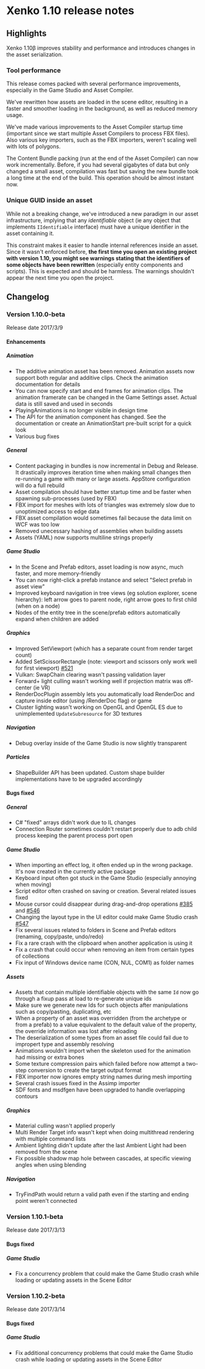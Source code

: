 
# Xenko 1.10 release notes

## Highlights

Xenko 1.10β improves stability and performance and introduces changes in the asset serialization.

### Tool performance

This release comes packed with several performance improvements, especially in the Game Studio and Asset Compiler.

We've rewritten how assets are loaded in the scene editor, resulting in a faster and smoother loading in the background, as well as reduced memory usage.

We've made various improvements to the Asset Compiler startup time (important since we start multiple Asset Compilers to process FBX files). Also various key importers, such as the FBX importers, weren't scaling well with lots of polygons.

The Content Bundle packing (run at the end of the Asset Compiler) can now work incrementally. Before, if you had several gigabytes of data but only changed a small asset, compilation was fast but saving the new bundle took a long time at the end of the build. This operation should be almost instant now.

### Unique GUID inside an asset

While not a breaking change, we've introduced a new paradigm in our asset infrastructure, implying that any _identifiable_ object (ie any object that implements `IIdentifiable` interface) must have a unique identifier in the asset containing it.

This constraint makes it easier to handle internal references inside an asset. Since it wasn't enforced before, **the first time you open an existing project with version 1.10, you might see warnings stating that the identifiers of some objects have been rewritten** (especially entity components and scripts). This is expected and should be harmless. The warnings shouldn't appear the next time you open the project.

## Changelog

### Version 1.10.0-beta

Release date 2017/3/9

#### Enhancements

##### Animation

* The additive animation asset has been removed. Animation assets now support both regular and additive clips. Check the animation documentation for details
* You can now specify start and end frames for animation clips. The animation framerate can be changed in the Game Settings asset. Actual data is still saved and used in seconds
* PlayingAnimations is no longer visible in design time
* The API for the animation component has changed. See the documentation or create an AnimationStart pre-built script for a quick look
* Various bug fixes

##### General

* Content packaging in bundles is now incremental in Debug and Release. It drastically improves iteration time when making small changes then re-running a game with many or large assets. AppStore configuration will do a full rebuild
* Asset compilation should have better startup time and be faster when spawning sub-processes (used by FBX)
* FBX import for meshes with lots of triangles was extremely slow due to unoptimized access to edge data
* FBX asset compilation would sometimes fail because the data limit on WCF was too low
* Removed unecessary hashing of assemblies when building assets
* Assets (YAML) now supports multiline strings properly

##### Game Studio

* In the Scene and Prefab editors, asset loading is now async, much faster, and more memory-friendly
* You can now right-click a prefab instance and select "Select prefab in asset view"
* Improved keyboard navigation in tree views (eg solution explorer, scene hierarchy): left arrow goes to parent node, right arrow goes to first child (when on a node)
* Nodes of the entity tree in the scene/prefab editors automatically expand when children are added

##### Graphics

* Improved SetViewport (which has a separate count from render target count)
* Added SetScissorRectangle (note: viewport and scissors only work well for first viewport) [#521](https://github.com/SiliconStudio/xenko/issues/521)
* Vulkan: SwapChain clearing wasn't passing validation layer
* Forward+ light culling wasn't working well if projection matrix was off-center (ie VR)
* RenderDocPlugin assembly lets you automatically load RenderDoc and capture inside editor (using /RenderDoc flag) or game
* Cluster lighting wasn't working on OpenGL and OpenGL ES due to unimplemented `UpdateSubresource` for 3D textures

##### Navigation

* Debug overlay inside of the Game Studio is now slightly transparent

##### Particles

* ShapeBuilder API has been updated. Custom shape builder implementations have to be upgraded accordingly

#### Bugs fixed

##### General

* C# "fixed" arrays didn't work due to IL changes
* Connection Router sometimes couldn't restart properly due to adb child process keeping the parent process port open

##### Game Studio

* When importing an effect log, it often ended up in the wrong package. It's now created in the currently active package
* Keyboard input often got stuck in the Game Studio (especially annoying when moving)
* Script editor often crashed on saving or creation. Several related issues fixed
* Mouse cursor could disappear during drag-and-drop operations [#385](https://github.com/SiliconStudio/xenko/issues/385) and [#546](https://github.com/SiliconStudio/xenko/issues/546)
* Changing the layout type in the UI editor could make Game Studio crash [#547](https://github.com/SiliconStudio/xenko/issues/547)
* Fix several issues related to folders in Scene and Prefab editors (renaming, copy/paste, undo/redo)
* Fix a rare crash with the clipboard when another application is using it
* Fix a crash that could occur when removing an item from certain types of collections
* Fix input of Windows device name (CON, NUL, COM1) as folder names
 
##### Assets

* Assets that contain multiple identifiable objects with the same `Id` now go through a fixup pass at load to re-generate unique ids
* Make sure we generate new Ids for such objects after manipulations such as copy/pasting, duplicating, etc
* When a property of an asset was overridden (from the archetype or from a prefab) to a value equivalent to the default value of the property, the override information was lost after reloading
* The deserialization of some types from an asset file could fail due to impropert type and assembly resolving
* Animations wouldn't import when the skeleton used for the animation had missing or extra bones
* Some texture compression pairs which failed before now attempt a two-step conversion to create the target output format
* FBX importer now ignores empty string names during mesh importing
* Several crash issues fixed in the Assimp importer
* SDF fonts and msdfgen have been upgraded to handle overlapping contours

##### Graphics

* Material culling wasn't applied properly
* Multi Render Target info wasn't kept when doing multithread rendering with multiple command lists
* Ambient lighting didn't update after the last Ambient Light had been removed from the scene
* Fix possible shadow map hole between cascades, at specific viewing angles when using blending

##### Navigation

* TryFindPath would return a valid path even if the starting and ending point weren't connected

### Version 1.10.1-beta

Release date 2017/3/13

#### Bugs fixed

##### Game Studio

* Fix a concurrency problem that could make the Game Studio crash while loading or updating assets in the Scene Editor

### Version 1.10.2-beta

Release date 2017/3/14

#### Bugs fixed

##### Game Studio

* Fix additional concurrency problems that could make the Game Studio crash while loading or updating assets in the Scene Editor
